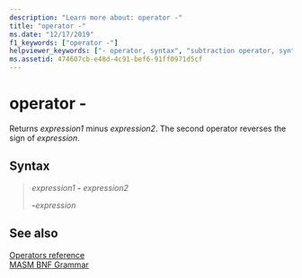 ```yaml
---
description: "Learn more about: operator -"
title: "operator -"
ms.date: "12/17/2019"
f1_keywords: ["operator -"]
helpviewer_keywords: ["- operator, syntax", "subtraction operator, syntax", "operators [MASM], subtraction", "arithmetic operators [C++], subtraction"]
ms.assetid: 474607cb-e48d-4c91-bef6-91ff0971d5cf
---
```

# operator -

Returns *expression1* minus *expression2*. The second operator reverses the sign of *expression*.

## Syntax

> *expression1* **-** *expression2*
>
> __-__*expression*

## See also

[Operators reference](operators-reference.md)\
[MASM BNF Grammar](masm-bnf-grammar.md)
